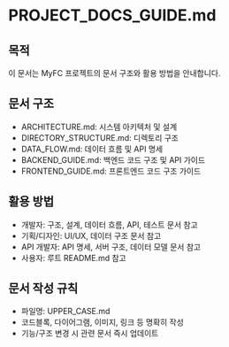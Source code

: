# PROJECT_DOCS_GUIDE.md

## 목적
이 문서는 MyFC 프로젝트의 문서 구조와 활용 방법을 안내합니다.

## 문서 구조
- ARCHITECTURE.md: 시스템 아키텍처 및 설계
- DIRECTORY_STRUCTURE.md: 디렉토리 구조
- DATA_FLOW.md: 데이터 흐름 및 API 명세
- BACKEND_GUIDE.md: 백엔드 코드 구조 및 API 가이드
- FRONTEND_GUIDE.md: 프론트엔드 코드 구조 가이드

## 활용 방법
- 개발자: 구조, 설계, 데이터 흐름, API, 테스트 문서 참고
- 기획/디자인: UI/UX, 데이터 구조 문서 참고
- API 개발자: API 명세, 서버 구조, 데이터 모델 문서 참고
- 사용자: 루트 README.md 참고

## 문서 작성 규칙
- 파일명: UPPER_CASE.md
- 코드블록, 다이어그램, 이미지, 링크 등 명확히 작성
- 기능/구조 변경 시 관련 문서 즉시 업데이트 